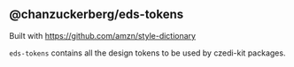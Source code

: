 ## @chanzuckerberg/eds-tokens

Built with https://github.com/amzn/style-dictionary

`eds-tokens` contains all the design tokens to be used by czedi-kit packages.
